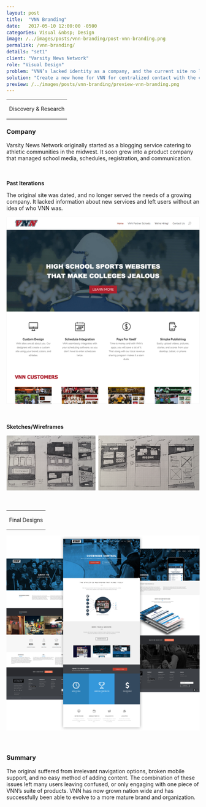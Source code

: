 ```yaml
---
layout: post
title:  "VNN Branding"
date:   2017-05-10 12:00:00 -0500
categories: Visual &nbsp; Design
image: /../images/posts/vnn-branding/post-vnn-branding.png
permalink: /vnn-branding/
details: "set1"
client: "Varsity News Network"
role: "Visual Design"
problem: "VNN’s lacked identity as a company, and the current site no longer met the needs of a growing company."
solution: "Create a new home for VNN for centralized contact with the community, and customers."
preview: /../images/posts/vnn-branding/preview-vnn-branding.png
---
```



<table class="post-content-section-title">
  <tr>
    <td>
      <p class="section-title">Discovery & Research</p>
    </td>
  </tr>
</table>

### Company

Varsity News Network originally started as a blogging service catering to athletic communities in the midwest. It soon grew into a product company that managed school media, schedules, registration, and communication.
<br>
<br>
<br>

**Past Iterations**

The original site was dated, and no longer served the needs of a growing company. It lacked information about new services and left users without an idea of who VNN was.

![vnnbranding](/../images/posts/vnn-branding/vnn-oldsite.png)
<br>
<br>
<br>

**Sketches/Wireframes**

![vnnbranding](/../images/posts/vnn-branding/vnn-wires.png)
<br>
<br>
<br>


<table class="post-content-section-title vnn-brand">
  <tr>
    <td>
      <p class="section-title">Final Designs</p>
    </td>
  </tr>
</table>

![vnnbranding](/../images/posts/vnn-branding/vnn-site.png "Logo Title Text 1")
<br>
<br>
<br>

### Summary

The original suffered from irrelevant navigation options, broken mobile support, and no easy method of adding content. The combination of these issues left many users leaving confused, or only engaging with one piece of VNN’s suite of products. VNN has now grown nation wide and has successfully been able to evolve to a more mature brand and organization.
